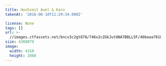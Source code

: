 ```yaml
---
title: Hochzeit Axel & Karo
takenAt: '2016-06-10T11:29:34.000Z'

license: None
tags: []
url: >-
  //images.ctfassets.net/bncv3c2gt878/746x2cZGkJutUNA7BBLL5F/40beaa7010e49079382186bebc733834/hochzeit-axel--karo_28099909371_o
size: 4388879
image:
  width: 4310
  height: 2868
---
```

